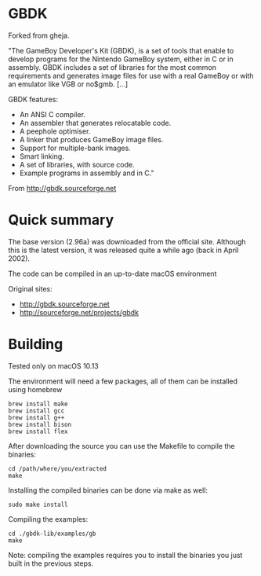 GBDK
====

Forked from gheja.

"The GameBoy Developer's Kit (GBDK), is a set of tools that enable to
develop programs for the Nintendo GameBoy system, either in C or in
assembly. GBDK includes a set of libraries for the most common
requirements and generates image files for use with a real GameBoy or
with an emulator like VGB or no$gmb. [...]

GBDK features:
  * An ANSI C compiler.
  * An assembler that generates relocatable code.
  * A peephole optimiser.
  * A linker that produces GameBoy image files.
  * Support for multiple-bank images.
  * Smart linking.
  * A set of libraries, with source code.
  * Example programs in assembly and in C."

From http://gbdk.sourceforge.net

Quick summary
=============

The base version (2.96a) was downloaded from the official site. Although
this is the latest version, it was released quite a while ago (back in
April 2002).

The code can be compiled in an up-to-date macOS environment

Original sites:
  * http://gbdk.sourceforge.net
  * http://sourceforge.net/projects/gbdk

Building
========

Tested only on macOS 10.13

The environment will need a few packages, all of them can be installed
using homebrew
```
brew install make
brew install gcc
brew install g++
brew install bison
brew install flex
```

After downloading the source you can use the Makefile to compile the
binaries:
```
cd /path/where/you/extracted
make
```

Installing the compiled binaries can be done via make as well:
```
sudo make install
```

Compiling the examples:
```
cd ./gbdk-lib/examples/gb
make
```

Note: compiling the examples requires you to install the binaries you
just built in the previous steps.
